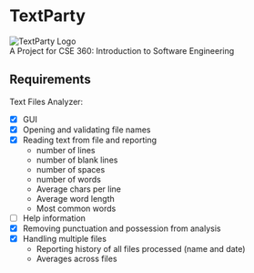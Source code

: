 # TextParty  
![TextParty Logo](https://raw.githubusercontent.com/r-cha/CSE360/master/src/ProjectScenes/Asset%201.jpg?token=AXP2s3BPqEAXBXrrJ_VajzU9uvj0tJKhks5Z-gpYwA%3D%3D)  
A Project for CSE 360: Introduction to Software Engineering  

## Requirements  
Text Files Analyzer:  

- [x] GUI
- [x] Opening and validating file names
- [x] Reading text from file and reporting
     - number of lines
     - number of blank lines
     - number of spaces
     - number of words
     - Average chars per line
     - Average word length
     - Most common words
- [ ] Help information
- [x] Removing punctuation and possession from analysis
- [X] Handling multiple files
     - Reporting history of all files processed (name and date)
     - Averages across files